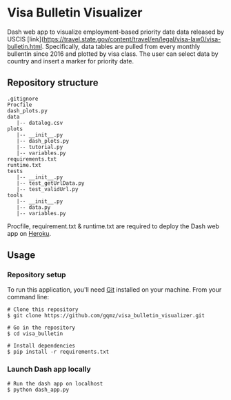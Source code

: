 # Visa Bulletin Visualizer

Dash web app to visualize employment-based priority date data released by USCIS [link](https://travel.state.gov/content/travel/en/legal/visa-law0/visa-bulletin.html. Specifically, data tables are pulled from every monthly bullentin since 2016 and plotted by visa class. The user can select data by country and insert a marker for priority date.

## Repository structure

```
.gitignore
Procfile
dash_plots.py
data
   |-- datalog.csv
plots
   |-- __init__.py
   |-- dash_plots.py
   |-- tutorial.py
   |-- variables.py
requirements.txt
runtime.txt
tests
   |-- __init__.py
   |-- test_getUrlData.py
   |-- test_validUrl.py
tools
   |-- __init__.py
   |-- data.py
   |-- variables.py
```
Procfile, requirement.txt & runtime.txt are required to deploy the Dash web app on [Heroku](https://dashboard.heroku.com/login).

## Usage

### Repository setup

To run this application, you'll need [Git](https://git-scm.com/) installed on your machine. From your command line:

```
# Clone this repository
$ git clone https://github.com/gqmz/visa_bulletin_visualizer.git

# Go in the repository
$ cd visa_bulletin

# Install dependencies
$ pip install -r requirements.txt
```

### Launch Dash app locally

```
# Run the dash app on localhost
$ python dash_app.py
```